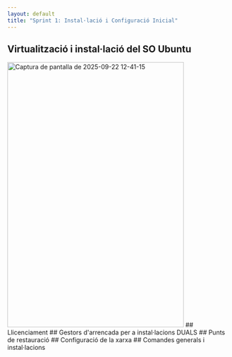 ```yaml
---
layout: default
title: "Sprint 1: Instal·lació i Configuració Inicial"
---
```


## Virtualització i instal·lació del SO Ubuntu

<img width="400" height="600" alt="Captura de pantalla de 2025-09-22 12-41-15" src="https://github.com/user-attachments/assets/f6688321-684e-4414-ae75-fb4e8e4f54aa" />
## Llicenciament
## Gestors d'arrencada per a instal·lacions DUALS
## Punts de restauració
## Configuració de la xarxa
## Comandes generals i instal·lacions
